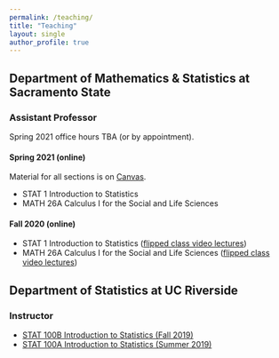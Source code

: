 ```yaml
---
permalink: /teaching/
title: "Teaching"
layout: single
author_profile: true
---
```


## Department of Mathematics & Statistics at Sacramento State
### Assistant Professor
Spring 2021 office hours TBA (or by appointment). 
#### Spring 2021 (online)
Material for all sections is on [Canvas](https://csus.instructure.com/). 
- STAT 1 Introduction to Statistics
- MATH 26A Calculus I for the Social and Life Sciences
#### Fall 2020 (online)
- STAT 1 Introduction to Statistics (<a href="https://www.youtube.com/playlist?list=PLuMDlHzKEzEFDn6yfD9D3DCsp_j2AfDvm" target="_blank">flipped class video lectures</a>)
- MATH 26A Calculus I for the Social and Life Sciences (<a href="https://www.youtube.com/playlist?list=PLuMDlHzKEzEHVDBeTH5I_ghfON5ev4vCv" target="_blank">flipped class video lectures</a>)

## Department of Statistics at UC Riverside
### Instructor
- [STAT 100B Introduction to Statistics (Fall 2019)](https://lgpcappiello.github.io/teaching/stat100b/)
- [STAT 100A Introduction to Statistics (Summer 2019)](https://lgpcappiello.github.io/teaching/stat100a/)

